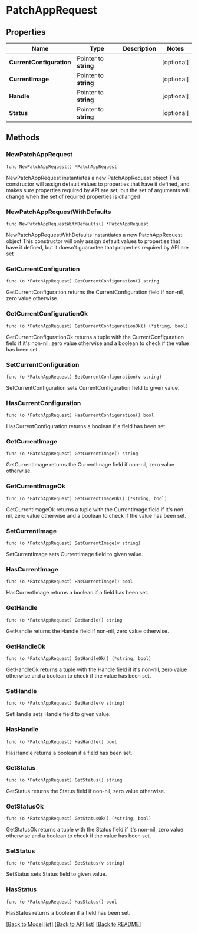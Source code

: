 # PatchAppRequest

## Properties

Name | Type | Description | Notes
------------ | ------------- | ------------- | -------------
**CurrentConfiguration** | Pointer to **string** |  | [optional] 
**CurrentImage** | Pointer to **string** |  | [optional] 
**Handle** | Pointer to **string** |  | [optional] 
**Status** | Pointer to **string** |  | [optional] 

## Methods

### NewPatchAppRequest

`func NewPatchAppRequest() *PatchAppRequest`

NewPatchAppRequest instantiates a new PatchAppRequest object
This constructor will assign default values to properties that have it defined,
and makes sure properties required by API are set, but the set of arguments
will change when the set of required properties is changed

### NewPatchAppRequestWithDefaults

`func NewPatchAppRequestWithDefaults() *PatchAppRequest`

NewPatchAppRequestWithDefaults instantiates a new PatchAppRequest object
This constructor will only assign default values to properties that have it defined,
but it doesn't guarantee that properties required by API are set

### GetCurrentConfiguration

`func (o *PatchAppRequest) GetCurrentConfiguration() string`

GetCurrentConfiguration returns the CurrentConfiguration field if non-nil, zero value otherwise.

### GetCurrentConfigurationOk

`func (o *PatchAppRequest) GetCurrentConfigurationOk() (*string, bool)`

GetCurrentConfigurationOk returns a tuple with the CurrentConfiguration field if it's non-nil, zero value otherwise
and a boolean to check if the value has been set.

### SetCurrentConfiguration

`func (o *PatchAppRequest) SetCurrentConfiguration(v string)`

SetCurrentConfiguration sets CurrentConfiguration field to given value.

### HasCurrentConfiguration

`func (o *PatchAppRequest) HasCurrentConfiguration() bool`

HasCurrentConfiguration returns a boolean if a field has been set.

### GetCurrentImage

`func (o *PatchAppRequest) GetCurrentImage() string`

GetCurrentImage returns the CurrentImage field if non-nil, zero value otherwise.

### GetCurrentImageOk

`func (o *PatchAppRequest) GetCurrentImageOk() (*string, bool)`

GetCurrentImageOk returns a tuple with the CurrentImage field if it's non-nil, zero value otherwise
and a boolean to check if the value has been set.

### SetCurrentImage

`func (o *PatchAppRequest) SetCurrentImage(v string)`

SetCurrentImage sets CurrentImage field to given value.

### HasCurrentImage

`func (o *PatchAppRequest) HasCurrentImage() bool`

HasCurrentImage returns a boolean if a field has been set.

### GetHandle

`func (o *PatchAppRequest) GetHandle() string`

GetHandle returns the Handle field if non-nil, zero value otherwise.

### GetHandleOk

`func (o *PatchAppRequest) GetHandleOk() (*string, bool)`

GetHandleOk returns a tuple with the Handle field if it's non-nil, zero value otherwise
and a boolean to check if the value has been set.

### SetHandle

`func (o *PatchAppRequest) SetHandle(v string)`

SetHandle sets Handle field to given value.

### HasHandle

`func (o *PatchAppRequest) HasHandle() bool`

HasHandle returns a boolean if a field has been set.

### GetStatus

`func (o *PatchAppRequest) GetStatus() string`

GetStatus returns the Status field if non-nil, zero value otherwise.

### GetStatusOk

`func (o *PatchAppRequest) GetStatusOk() (*string, bool)`

GetStatusOk returns a tuple with the Status field if it's non-nil, zero value otherwise
and a boolean to check if the value has been set.

### SetStatus

`func (o *PatchAppRequest) SetStatus(v string)`

SetStatus sets Status field to given value.

### HasStatus

`func (o *PatchAppRequest) HasStatus() bool`

HasStatus returns a boolean if a field has been set.


[[Back to Model list]](../README.md#documentation-for-models) [[Back to API list]](../README.md#documentation-for-api-endpoints) [[Back to README]](../README.md)


